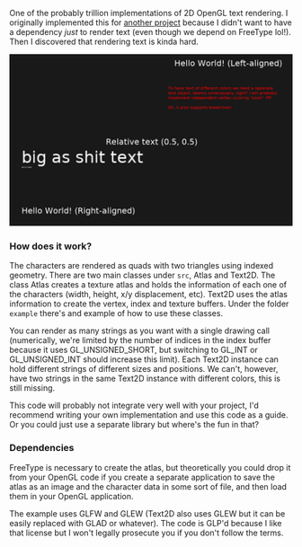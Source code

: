 One of the probably trillion implementations of 2D OpenGL text rendering. I originally implemented this for 
[another project](https://github.com/Sergigb/pec-engine) because I didn't want to have a dependency _just_ to render text (even though
we depend on FreeType lol!). Then I discovered that rendering text is kinda hard.

![example](data/example.jpg?raw=true "example")

### How does it work?

The characters are rendered as quads with two triangles using indexed geometry. There are two main classes under ```src```, Atlas and Text2D. The
class Atlas creates a texture atlas and holds the information of each one of the characters (width, height, x/y displacement, etc). Text2D uses the
atlas information to create the vertex, index and texture buffers. Under the folder ```example``` there's and example of how to use these classes.

You can render as many strings as you want with a single drawing call (numerically, we're limited by the number of indices in the index buffer because
it uses GL_UNSIGNED_SHORT, but switching to GL_INT or  GL_UNSIGNED_INT should increase this limit). Each Text2D instance can hold different strings
of different sizes and positions. We can't, however, have two strings in the same Text2D instance with different colors, this is still missing.

This code will probably not integrate very well with your project, I'd recommend writing your own implementation and use this code as a guide. Or you could
just use a separate library but where's the fun in that?

### Dependencies

FreeType is necessary to create the atlas, but theoretically you could drop it from your OpenGL code if you create a separate application to save
the atlas as an image and the character data in some sort of file, and then load them in your OpenGL application.

The example uses GLFW and GLEW (Text2D also uses GLEW but it can be easily replaced with GLAD or whatever). The code is GLP'd because I like that license
but I won't legally prosecute you if you don't follow the terms.

